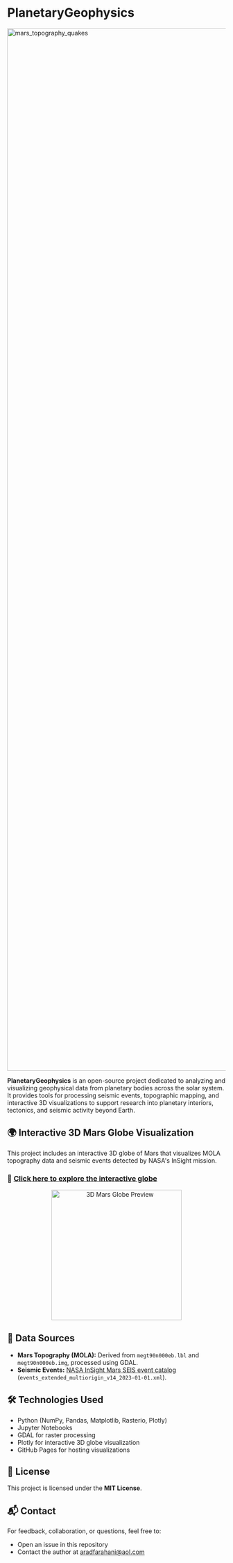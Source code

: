 # PlanetaryGeophysics



<img width="4200" height="2400" alt="mars_topography_quakes" src="https://github.com/user-attachments/assets/b1bda1fd-1f94-4a6e-9f6a-539ed11b2cb9" />

**PlanetaryGeophysics** is an open-source project dedicated to analyzing and visualizing geophysical data from planetary bodies across the solar system. It provides tools for processing seismic events, topographic mapping, and interactive 3D visualizations to support research into planetary interiors, tectonics, and seismic activity beyond Earth.


## 🌍 Interactive 3D Mars Globe Visualization

This project includes an interactive 3D globe of Mars that visualizes MOLA topography data and seismic events detected by NASA's InSight mission.

### 🔗 [Click here to explore the interactive globe](https://aradfarahani.github.io/PlanetaryGeophysics/mars_globe.html)

<p align="center"> <a href="https://aradfarahani.github.io/PlanetaryGeophysics/mars_globe.html"> <img src="https://github.com/user-attachments/assets/8bb1dda1-6f56-4870-84b5-16c6d14fde09" alt="3D Mars Globe Preview" width="300"/> </a> </p>

## 📁 Data Sources

- **Mars Topography (MOLA):** Derived from `megt90n000eb.lbl` and `megt90n000eb.img`, processed using GDAL.
- **Seismic Events:** [NASA InSight Mars SEIS event catalog](https://ds.iris.edu/ds/nodes/dmc/tools/mars-events/) (`events_extended_multiorigin_v14_2023-01-01.xml`).



## 🛠️ Technologies Used

- Python (NumPy, Pandas, Matplotlib, Rasterio, Plotly)
- Jupyter Notebooks
- GDAL for raster processing
- Plotly for interactive 3D globe visualization
- GitHub Pages for hosting visualizations


## 📜 License

This project is licensed under the **MIT License**.



## 📬 Contact

For feedback, collaboration, or questions, feel free to:

- Open an issue in this repository
- Contact the author at [aradfarahani@aol.com](mailto:aradfarahani@aol.com)
